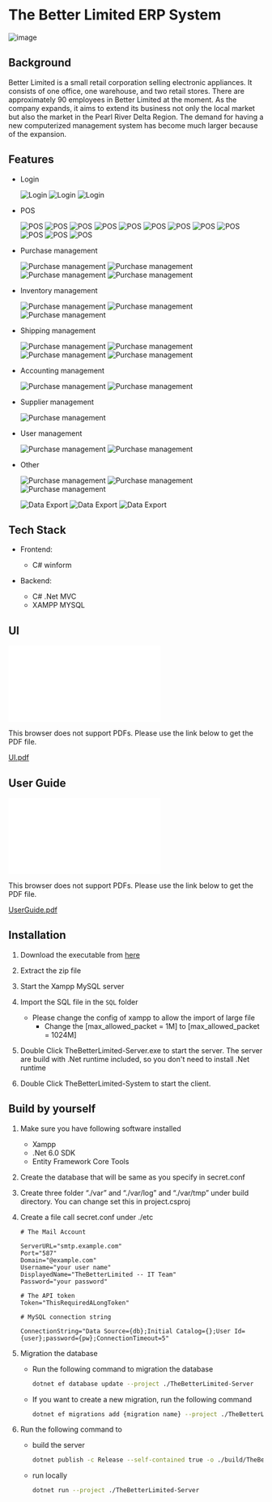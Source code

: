 # The Better Limited ERP System

![image](./docs/cover.png)

## Background

Better Limited is a small retail corporation selling electronic appliances. It consists of one office, one warehouse, and two retail stores. There are approximately 90 employees in Better Limited at the moment. As the company expands, it aims to extend its business not only the local market but also the market in the Pearl River Delta Region. The demand for having a new computerized management system has become much larger because of the expansion.

## Features

- Login

    ![Login](./docs/images/Slide3.png)
    ![Login](./docs/images/Slide4.png)
    ![Login](./docs/images/Slide5.png)
    
- POS

    ![POS](./docs/images/Slide7.png)
    ![POS](./docs/images/Slide8.png)
    ![POS](./docs/images/Slide9.png)
    ![POS](./docs/images/Slide10.png)
    ![POS](./docs/images/Slide11.png)
    ![POS](./docs/images/Slide12.png)
    ![POS](./docs/images/Slide13.png)
    ![POS](./docs/images/Slide14.png)
    ![POS](./docs/images/Slide15.png)
    ![POS](./docs/images/Slide16.png)
    ![POS](./docs/images/Slide17.png)
    ![POS](./docs/images/Slide18.png)

- Purchase management

    ![Purchase management](./docs/images/Slide24.png)
    ![Purchase management](./docs/images/Slide25.png)
    ![Purchase management](./docs/images/Slide27.png)
    ![Purchase management](./docs/images/Slide28.png)


    
- Inventory management

    ![Purchase management](./docs/images/Slide20.png)
    ![Purchase management](./docs/images/Slide21.png)
    ![Purchase management](./docs/images/Slide22.png)

- Shipping management

    ![Purchase management](./docs/images/Slide30.png)
    ![Purchase management](./docs/images/Slide31.png)
    ![Purchase management](./docs/images/Slide32.png)
    ![Purchase management](./docs/images/Slide33.png)

- Accounting management

    ![Purchase management](./docs/images/Slide39.png)
    ![Purchase management](./docs/images/Slide40.png)

- Supplier management

    ![Purchase management](./docs/images/Slide26.png)

- User management

    ![Purchase management](./docs/images/Slide35.png)
    ![Purchase management](./docs/images/Slide36.png)

- Other

    ![Purchase management](./docs/images/Slide41.png)
    ![Purchase management](./docs/images/Slide42.png)
    ![Purchase management](./docs/images/Slide43.png)

    ![Data Export](./docs/images/Slide44.png)
    ![Data Export](./docs/images/Slide45.png)
    ![Data Export](./docs/images/Slide46.png)



## Tech Stack

- Frontend:
  - C# winform

- Backend:
  - C# .Net MVC
  - XAMPP MYSQL


## UI

<object data="./docs/UI.pdf" type="application/pdf" width="700px" height="700px">
    <embed src="./docs/UI.pdf">
        <p>This browser does not support PDFs. Please use the link below to get the PDF file.</p>
        <a href="./docs/UI.pdf">UI.pdf</a></p>
    </embed>
</object>

## User Guide

<object data="./docs/UserGuide.pdf" type="application/pdf">
    <embed src="./docs/UserGuide.pdf">
        <p>This browser does not support PDFs. Please use the link below to get the PDF file.</p>
        <a href="./docs/UserGuide.pdf">UserGuide.pdf</a></p>
    </embed>
</object>

## Installation

1. Download the executable from [here](https://github.com/Ryuuu825/ITP4915M-2022/releases/tag/release)

2. Extract the zip file

3. Start the Xampp MySQL server

4. Import the SQL file in the `SQL` folder
    - Please change the config of xampp to allow the import of large file
        - Change the [max_allowed_packet = 1M] to [max_allowed_packet = 1024M]

5. Double Click TheBetterLimited-Server.exe to start the server. The server are build with .Net runtime included, so you don't need to install .Net runtime

6. Double Click TheBetterLimited-System to start the client.

## Build by yourself

1. Make sure you have following software installed
    - Xampp
    - .Net 6.0 SDK
    - Entity Framework Core Tools

2. Create the database that will be same as you specify in secret.conf

3. Create three folder “./var” and “./var/log” and “./var/tmp” under build directory. You can change set this in project.csproj

4. Create a file call secret.conf under ./etc

    ```text
    # The Mail Account

    ServerURL="smtp.example.com"
    Port="587"
    Domain="@example.com"
    Username="your user name"
    DisplayedName="TheBetterLimited -- IT Team"
    Password="your password"

    # The API token
    Token="ThisRequiredALongToken"

    # MySQL connection string

    ConnectionString="Data Source={db};Initial Catalog={};User Id={user};password={pw};ConnectionTimeout=5"

    ```

5. Migration the database

    - Run the following command to migration the database

        ```bash
        dotnet ef database update --project ./TheBetterLimited-Server
        ```

    - If you want to create a new migration, run the following command

        ```bash
        dotnet ef migrations add {migration name} --project ./TheBetterLimited-Server
        ```

6. Run the following command to

    - build the server

        ```bash
        dotnet publish -c Release --self-contained true -o ./build/TheBetterLimited-Server --project ./TheBetterLimited-Server
        ```

    - run locally

        ```bash
        dotnet run --project ./TheBetterLimited-Server
        ```
